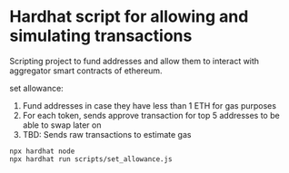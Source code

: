 # Hardhat script for allowing and simulating transactions

Scripting project to fund addresses and allow them to interact with aggregator smart contracts of ethereum.

set allowance:
1) Fund addresses in case they have less than 1 ETH for gas purposes
2) For each token, sends approve transaction for top 5 addresses to be able to swap later on
3) TBD: Sends raw transactions to estimate gas

```shell
npx hardhat node
npx hardhat run scripts/set_allowance.js
```
